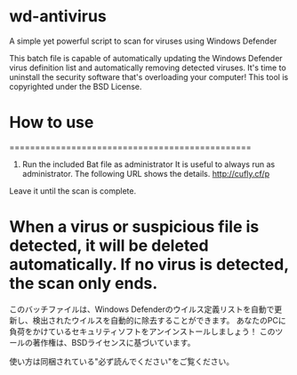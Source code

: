 # wd-antivirus
A simple yet powerful script to scan for viruses using Windows Defender

This batch file is capable of automatically updating the Windows Defender virus definition list and automatically removing detected viruses.
It's time to uninstall the security software that's overloading your computer!
This tool is copyrighted under the BSD License.

# How to use

===============================================
1. Run the included Bat file as administrator
It is useful to always run as administrator. The following URL shows the details.
http://cufly.cf/p

Leave it until the scan is complete.

When a virus or suspicious file is detected, it will be deleted automatically.
If no virus is detected, the scan only ends.
===============================================

このバッチファイルは、Windows Defenderのウイルス定義リストを自動で更新し、検出されたウイルスを自動的に除去することができます。
あなたのPCに負荷をかけているセキュリティソフトをアンインストールしましょう！
このツールの著作権は、BSDライセンスに基づいています。

使い方は同梱されている"必ず読んでください"をご覧ください。
